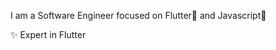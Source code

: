 

I am a Software Engineer focused on Flutter💙 and Javascript💛 

✨ Expert in Flutter 

    
<!---
AysarHijazi/AysarHijazi is a ✨ special ✨ repository because its `README.md` (this file) appears on your GitHub profile.
You can click the Preview link to take a look at your changes.
--->
